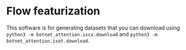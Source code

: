 # Flow featurization

This software is for generating datasets that you can download using
`python3 -m botnet_attention.iscx.download` and 
`python3 -m botnet_attention.isot.download`.

